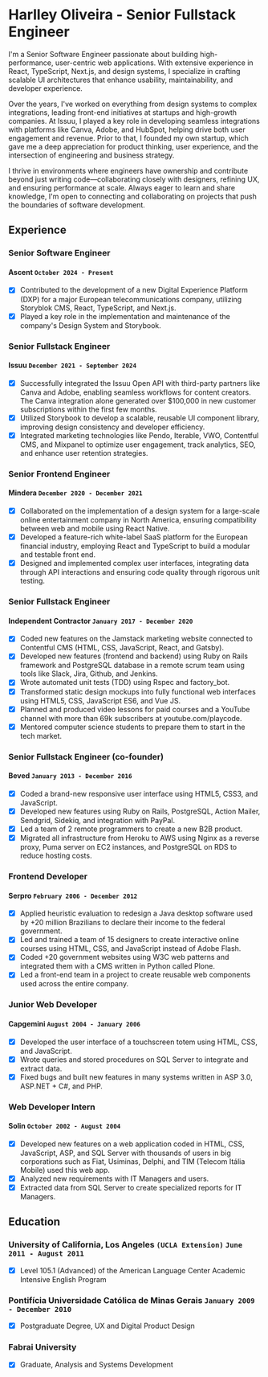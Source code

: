 # Harlley Oliveira - Senior Fullstack Engineer

I'm a Senior Software Engineer passionate about building high-performance, user-centric web applications. With extensive experience in React, TypeScript, Next.js, and design systems, I specialize in crafting scalable UI architectures that enhance usability, maintainability, and developer experience.

Over the years, I've worked on everything from design systems to complex integrations, leading front-end initiatives at startups and high-growth companies. At Issuu, I played a key role in developing seamless integrations with platforms like Canva, Adobe, and HubSpot, helping drive both user engagement and revenue. Prior to that, I founded my own startup, which gave me a deep appreciation for product thinking, user experience, and the intersection of engineering and business strategy.

I thrive in environments where engineers have ownership and contribute beyond just writing code—collaborating closely with designers, refining UX, and ensuring performance at scale. Always eager to learn and share knowledge, I'm open to connecting and collaborating on projects that push the boundaries of software development.

## Experience

### **Senior Software Engineer**
#### Ascent `October 2024 - Present`

- [x] Contributed to the development of a new Digital Experience Platform (DXP) for a major European telecommunications company, utilizing Storyblok CMS, React, TypeScript, and Next.js.
- [x] Played a key role in the implementation and maintenance of the company's Design System and Storybook.

### **Senior Fullstack Engineer**
#### Issuu `December 2021 - September 2024`

- [x] Successfully integrated the Issuu Open API with third-party partners like Canva and Adobe, enabling seamless workflows for content creators. The Canva integration alone generated over $100,000 in new customer subscriptions within the first few months.
- [x] Utilized Storybook to develop a scalable, reusable UI component library, improving design consistency and developer efficiency.
- [x] Integrated marketing technologies like Pendo, Iterable, VWO, Contentful CMS, and Mixpanel to optimize user engagement, track analytics, SEO, and enhance user retention strategies.

### **Senior Frontend Engineer**
#### Mindera `December 2020 - December 2021`

- [x] Collaborated on the implementation of a design system for a large-scale online entertainment company in North America, ensuring compatibility between web and mobile using React Native.
- [x] Developed a feature-rich white-label SaaS platform for the European financial industry, employing React and TypeScript to build a modular and testable front end.
- [x] Designed and implemented complex user interfaces, integrating data through API interactions and ensuring code quality through rigorous unit testing.

### **Senior Fullstack Engineer**
#### Independent Contractor `January 2017 - December 2020`

- [x] Coded new features on the Jamstack marketing website connected to Contentful CMS (HTML, CSS, JavaScript, React, and Gatsby).
- [x] Developed new features (frontend and backend) using Ruby on Rails framework and PostgreSQL database in a remote scrum team using tools like Slack, Jira, Github, and Jenkins.
- [x] Wrote automated unit tests (TDD) using Rspec and factory_bot.
- [x] Transformed static design mockups into fully functional web interfaces using HTML5, CSS, JavaScript ES6, and Vue JS.
- [x] Planned and produced video lessons for paid courses and a YouTube channel with more than 69k subscribers at youtube.com/playcode.
- [x] Mentored computer science students to prepare them to start in the tech market.

### **Senior Fullstack Engineer (co-founder)**
#### Beved `January 2013 - December 2016`

- [x] Coded a brand-new responsive user interface using HTML5, CSS3, and JavaScript.
- [x] Developed new features using Ruby on Rails, PostgreSQL, Action Mailer, Sendgrid, Sidekiq, and integration with PayPal.
- [x] Led a team of 2 remote programmers to create a new B2B product.
- [x] Migrated all infrastructure from Heroku to AWS using Nginx as a reverse proxy, Puma server on EC2 instances, and PostgreSQL on RDS to reduce hosting costs.

### **Frontend Developer**
#### Serpro `February 2006 - December 2012`

- [x] Applied heuristic evaluation to redesign a Java desktop software used by +20 million Brazilians to declare their income to the federal government.
- [x] Led and trained a team of 15 designers to create interactive online courses using HTML, CSS, and JavaScript instead of Adobe Flash.
- [x] Coded +20 government websites using W3C web patterns and integrated them with a CMS written in Python called Plone.
- [x] Led a front-end team in a project to create reusable web components used across the entire company.

### **Junior Web Developer**
#### Capgemini `August 2004 - January 2006`

- [x] Developed the user interface of a touchscreen totem using HTML, CSS, and JavaScript.
- [x] Wrote queries and stored procedures on SQL Server to integrate and extract data.
- [x] Fixed bugs and built new features in many systems written in ASP 3.0, ASP.NET + C#, and PHP.

### **Web Developer Intern**
#### Solin `October 2002 - August 2004`

- [x] Developed new features on a web application coded in HTML, CSS, JavaScript, ASP, and SQL Server with thousands of users in big corporations such as Fiat, Usiminas, Delphi, and TIM (Telecom Itália Mobile) used this web app.
- [x] Analyzed new requirements with IT Managers and users.
- [x] Extracted data from SQL Server to create specialized reports for IT Managers.

## Education

### University of California, Los Angeles `(UCLA Extension)` `June 2011 - August 2011`
- [x] Level 105.1 (Advanced) of the American Language Center Academic Intensive English Program

### Pontifícia Universidade Católica de Minas Gerais `January 2009 - December 2010`
- [x] Postgraduate Degree, UX and Digital Product Design

### Fabrai University
- [x] Graduate, Analysis and Systems Development
